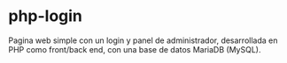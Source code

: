 # php-login

Pagina web simple con un login y panel de administrador, desarrollada en PHP como front/back end, con una base de datos MariaDB (MySQL).

